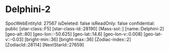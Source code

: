 ﻿---
location: [14.6,-50.625,80]
type: Station
tags:
- astro/Star

---

# Delphini-2

SpocWebEntityId: 27567
isDeleted: false
isReadOnly: false
confidential: public
[star-class::F5]
[star-class-id::28190]
[Mass-sol::]
[name::Delphini-2]
[geo-alt::80]
[geo-lon::-50.625]
[geo-lat::14.6]
[geo-lon-v::0.008]
[geo-lat-v::-0.03]
[bright-min::36]
[bright-max::36]
[Zodiac-index::2]
[ZodiacId::28114]
[NextStarId::27659]

